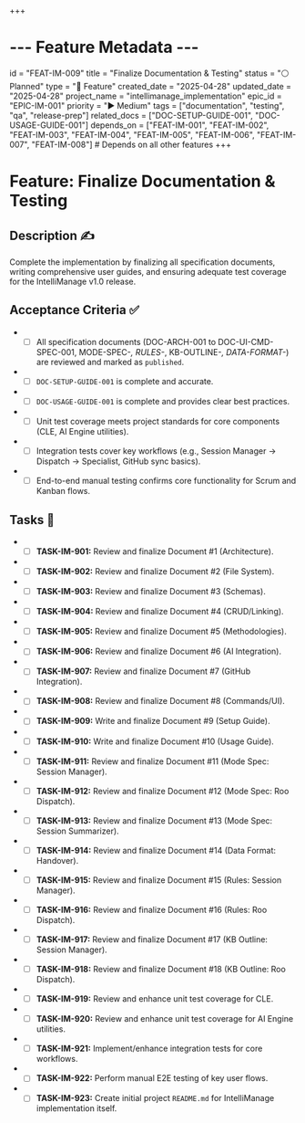 +++
# --- Feature Metadata ---
id = "FEAT-IM-009"
title = "Finalize Documentation & Testing"
status = "⚪️ Planned"
type = "🌟 Feature"
created_date = "2025-04-28"
updated_date = "2025-04-28"
project_name = "intellimanage_implementation"
epic_id = "EPIC-IM-001"
priority = "▶️ Medium"
tags = ["documentation", "testing", "qa", "release-prep"]
related_docs = ["DOC-SETUP-GUIDE-001", "DOC-USAGE-GUIDE-001"]
depends_on = ["FEAT-IM-001", "FEAT-IM-002", "FEAT-IM-003", "FEAT-IM-004", "FEAT-IM-005", "FEAT-IM-006", "FEAT-IM-007", "FEAT-IM-008"] # Depends on all other features
+++

# Feature: Finalize Documentation & Testing

## Description ✍️

Complete the implementation by finalizing all specification documents, writing comprehensive user guides, and ensuring adequate test coverage for the IntelliManage v1.0 release.

## Acceptance Criteria ✅

*   - [ ] All specification documents (DOC-ARCH-001 to DOC-UI-CMD-SPEC-001, MODE-SPEC-*, RULES-*, KB-OUTLINE-*, DATA-FORMAT-*) are reviewed and marked as `published`.
*   - [ ] `DOC-SETUP-GUIDE-001` is complete and accurate.
*   - [ ] `DOC-USAGE-GUIDE-001` is complete and provides clear best practices.
*   - [ ] Unit test coverage meets project standards for core components (CLE, AI Engine utilities).
*   - [ ] Integration tests cover key workflows (e.g., Session Manager -> Dispatch -> Specialist, GitHub sync basics).
*   - [ ] End-to-end manual testing confirms core functionality for Scrum and Kanban flows.

## Tasks 📝

*   - [ ] **TASK-IM-901:** Review and finalize Document #1 (Architecture).
*   - [ ] **TASK-IM-902:** Review and finalize Document #2 (File System).
*   - [ ] **TASK-IM-903:** Review and finalize Document #3 (Schemas).
*   - [ ] **TASK-IM-904:** Review and finalize Document #4 (CRUD/Linking).
*   - [ ] **TASK-IM-905:** Review and finalize Document #5 (Methodologies).
*   - [ ] **TASK-IM-906:** Review and finalize Document #6 (AI Integration).
*   - [ ] **TASK-IM-907:** Review and finalize Document #7 (GitHub Integration).
*   - [ ] **TASK-IM-908:** Review and finalize Document #8 (Commands/UI).
*   - [ ] **TASK-IM-909:** Write and finalize Document #9 (Setup Guide).
*   - [ ] **TASK-IM-910:** Write and finalize Document #10 (Usage Guide).
*   - [ ] **TASK-IM-911:** Review and finalize Document #11 (Mode Spec: Session Manager).
*   - [ ] **TASK-IM-912:** Review and finalize Document #12 (Mode Spec: Roo Dispatch).
*   - [ ] **TASK-IM-913:** Review and finalize Document #13 (Mode Spec: Session Summarizer).
*   - [ ] **TASK-IM-914:** Review and finalize Document #14 (Data Format: Handover).
*   - [ ] **TASK-IM-915:** Review and finalize Document #15 (Rules: Session Manager).
*   - [ ] **TASK-IM-916:** Review and finalize Document #16 (Rules: Roo Dispatch).
*   - [ ] **TASK-IM-917:** Review and finalize Document #17 (KB Outline: Session Manager).
*   - [ ] **TASK-IM-918:** Review and finalize Document #18 (KB Outline: Roo Dispatch).
*   - [ ] **TASK-IM-919:** Review and enhance unit test coverage for CLE.
*   - [ ] **TASK-IM-920:** Review and enhance unit test coverage for AI Engine utilities.
*   - [ ] **TASK-IM-921:** Implement/enhance integration tests for core workflows.
*   - [ ] **TASK-IM-922:** Perform manual E2E testing of key user flows.
*   - [ ] **TASK-IM-923:** Create initial project `README.md` for IntelliManage implementation itself.